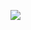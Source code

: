 <p>
  <a href="https://dev.to/dv/dark-mode-with-only-1-css-property-3pgi">
    <img src="https://user-images.githubusercontent.com/42184833/93261558-78c24300-f7c0-11ea-93df-00aa9c2ea913.png" />
  </a>
</p>
